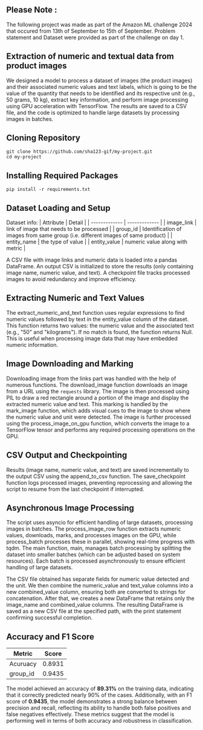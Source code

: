 ## Please Note :
The following project was made as part of the Amazon ML challenge 2024 that occured from 13th of September to 15th of September. Problem statement and Dataset were provided as part of the challenge on day 1.

## Extraction of numeric and textual data from product images

We designed a model to process a dataset of images (the product images) and their associated numeric values and text labels, which is going to be the value of the quantity that needs to be identified and its respective unit (e.g., 50 grams, 10 kg), extract key information, and perform image processing using GPU acceleration with TensorFlow. The results are saved to a CSV file, and the code is optimized to handle large datasets by processing images in batches.

## Cloning Repository
    git clone https://github.com/sha123-gif/my-project.git
    cd my-project
   
## Installing Required Packages
    pip install -r requirements.txt

## Dataset Loading and Setup
Dataset info:
| Attribute | Detail |
| ------------- | ------------- |
| image_link   | link of image that needs to be processed  |
| group_id  | Identification of images from same group (i.e. different images of same product)  |
| entity_name  | the type of value  |
| entity_value  | numeric value along with metric  |

A CSV file with image links and numeric data is loaded into a pandas DataFrame. An output CSV is initialized to store the results (only containing image name, numeric value, and text). A checkpoint file tracks processed images to avoid redundancy and improve efficiency.

## Extracting Numeric and Text Values
The extract_numeric_and_text function uses regular expressions to find numeric values followed by text in the entity_value column of the dataset. This function returns two values: the numeric value and the associated text (e.g., "50" and "kilograms"). If no match is found, the function returns Null. This is useful when processing image data that may have embedded numeric information.

## Image Downloading and Marking
Downloading image from the links part was handled with the help of numerous functions. The download_image function downloads an image from a URL using the `requests` library. The image is then processed using PIL to draw a red rectangle around a portion of the image and display the extracted numeric value and text. This marking is handled by the mark_image function, which adds visual cues to the image to show where the numeric value and unit were detected. The image is further processed using the process_image_on_gpu function, which converts the image to a TensorFlow tensor and performs any required processing operations on the GPU.

## CSV Output and Checkpointing
Results (image name, numeric value, and text) are saved incrementally to the output CSV using the append_to_csv function. The save_checkpoint function logs processed images, preventing reprocessing and allowing the script to resume from the last checkpoint if interrupted.

## Asynchronous Image Processing
The script uses asyncio for efficient handling of large datasets, processing images in batches. The process_image_row function extracts numeric values, downloads, marks, and processes images on the GPU, while process_batch processes these in parallel, showing real-time progress with tqdm.
The main function, main, manages batch processing by splitting the dataset into smaller batches (which can be adjusted based on system resources). Each batch is processed asynchronously to ensure efficient handling of large datasets.

The CSV file obtained has separate fields for numeric value detected and the unit. We then combine the numeric_value and text_value columns into a new combined_value column, ensuring both are converted to strings for concatenation. After that, we creates a new DataFrame that retains only the image_name and combined_value columns. The resulting DataFrame is saved as a new CSV file at the specified path, with the print statement confirming successful completion.

## Accuracy and F1 Score

| Metric | Score |
| ------------- | ------------- |
| Acuruacy   | 0.8931  |
| group_id  | 0.9435  |


The model achieved an accuracy of **89.31%** on the training data, indicating that it correctly predicted nearly 90% of the cases. Additionally, with an F1 score of **0.9435**, the model demonstrates a strong balance between precision and recall, reflecting its ability to handle both false positives and false negatives effectively. These metrics suggest that the model is performing well in terms of both accuracy and robustness in classification.





